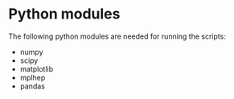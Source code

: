 # Python modules
The following python modules are needed for running the scripts:
* numpy
* scipy
* matplotlib
* mplhep
* pandas
